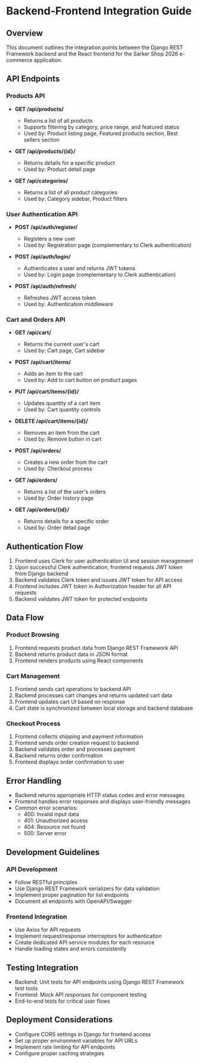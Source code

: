 # Backend-Frontend Integration Guide

## Overview

This document outlines the integration points between the Django REST Framework backend and the React frontend for the Sarker Shop 2026 e-commerce application.

## API Endpoints

### Products API

- **GET /api/products/**
  - Returns a list of all products
  - Supports filtering by category, price range, and featured status
  - Used by: Product listing page, Featured products section, Best sellers section

- **GET /api/products/{id}/**
  - Returns details for a specific product
  - Used by: Product detail page

- **GET /api/categories/**
  - Returns a list of all product categories
  - Used by: Category sidebar, Product filters

### User Authentication API

- **POST /api/auth/register/**
  - Registers a new user
  - Used by: Registration page (complementary to Clerk authentication)

- **POST /api/auth/login/**
  - Authenticates a user and returns JWT tokens
  - Used by: Login page (complementary to Clerk authentication)

- **POST /api/auth/refresh/**
  - Refreshes JWT access token
  - Used by: Authentication middleware

### Cart and Orders API

- **GET /api/cart/**
  - Returns the current user's cart
  - Used by: Cart page, Cart sidebar

- **POST /api/cart/items/**
  - Adds an item to the cart
  - Used by: Add to cart button on product pages

- **PUT /api/cart/items/{id}/**
  - Updates quantity of a cart item
  - Used by: Cart quantity controls

- **DELETE /api/cart/items/{id}/**
  - Removes an item from the cart
  - Used by: Remove button in cart

- **POST /api/orders/**
  - Creates a new order from the cart
  - Used by: Checkout process

- **GET /api/orders/**
  - Returns a list of the user's orders
  - Used by: Order history page

- **GET /api/orders/{id}/**
  - Returns details for a specific order
  - Used by: Order detail page

## Authentication Flow

1. Frontend uses Clerk for user authentication UI and session management
2. Upon successful Clerk authentication, frontend requests JWT token from Django backend
3. Backend validates Clerk token and issues JWT token for API access
4. Frontend includes JWT token in Authorization header for all API requests
5. Backend validates JWT token for protected endpoints

## Data Flow

### Product Browsing

1. Frontend requests product data from Django REST Framework API
2. Backend returns product data in JSON format
3. Frontend renders products using React components

### Cart Management

1. Frontend sends cart operations to backend API
2. Backend processes cart changes and returns updated cart data
3. Frontend updates cart UI based on response
4. Cart state is synchronized between local storage and backend database

### Checkout Process

1. Frontend collects shipping and payment information
2. Frontend sends order creation request to backend
3. Backend validates order and processes payment
4. Backend returns order confirmation
5. Frontend displays order confirmation to user

## Error Handling

- Backend returns appropriate HTTP status codes and error messages
- Frontend handles error responses and displays user-friendly messages
- Common error scenarios:
  - 400: Invalid input data
  - 401: Unauthorized access
  - 404: Resource not found
  - 500: Server error

## Development Guidelines

### API Development

- Follow RESTful principles
- Use Django REST Framework serializers for data validation
- Implement proper pagination for list endpoints
- Document all endpoints with OpenAPI/Swagger

### Frontend Integration

- Use Axios for API requests
- Implement request/response interceptors for authentication
- Create dedicated API service modules for each resource
- Handle loading states and errors consistently

## Testing Integration

- Backend: Unit tests for API endpoints using Django REST Framework test tools
- Frontend: Mock API responses for component testing
- End-to-end tests for critical user flows

## Deployment Considerations

- Configure CORS settings in Django for frontend access
- Set up proper environment variables for API URLs
- Implement rate limiting for API endpoints
- Configure proper caching strategies